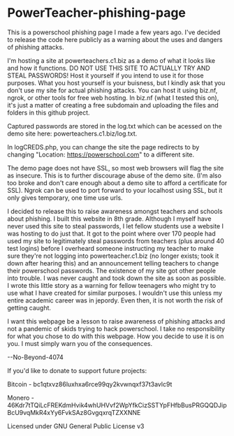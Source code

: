 # PowerTeacher-phishing-page
This is a powerschool phishing page I made a few years ago. I've decided to release the code here publicly as a warning about the uses and dangers of phishing attacks. 

I'm hosting a site at powerteachers.c1.biz as a demo of what it looks like and how it functions. DO NOT USE THIS SITE TO ACTUALLY TRY AND STEAL PASSWORDS! Host it yourself if you intend to use it for those purposes. What you host yourself is your buisness, but I kindly ask that you don't use my site for actual phishing attacks. You can host it using biz.nf, ngrok, or other tools for free web hosting. In biz.nf (what I tested this on), it's just a matter of creating a free subdomain and uploading the files and folders in this github project. 

Captured passwords are stored in the log.txt which can be acessed on the demo site here: powerteachers.c1.biz/log.txt. 

In logCREDS.php, you can change the site the page redirects to by changing "Location: https://powerschool.com" to a different site. 

The demo page does not have SSL, so most web browsers will flag the site as insecure. This is to further discourage abuse of the demo site. (I'm also too broke and don't care enough about a demo site to afford a certificate for SSL). Ngrok can be used to port forward to your localhost using SSL, but it only gives temporary, one time use urls.

I decided to release this to raise awareness amongst teachers and schools about phishing. I built this website in 8th grade. Although I myself have never used this site to steal passwords, I let fellow students use a website I was hosting to do just that. It got to the point where over 170 people had used my site to legitimately steal passwords from teachers (plus around 40 test logins) before I overheard someone instructing my teacher to make sure they're not logging into powerteacher.c1.biz (no longer exists; took it down after hearing this) and an announcement telling teachers to change their powerschool passwords. The existence of my site got other people into trouble. I was never caught and took down the site as soon as possible. I wrote this little story as a warning for fellow teenagers who might try to use what I have created for similar purposes. I wouldn't use this unless my entire academic career was in jepordy. Even then, it is not worth the risk of getting caught. 

I want this webpage be a lesson to raise awareness of phishing attacks and not a pandemic of skids trying to hack powerschool. I take no responsibility for what you chose to do with this webpage. How you decide to use it is on you. I must simply warn you of the consequences.

--No-Beyond-4074

If you'd like to donate to support future projects:

Bitcoin - bc1qtxvz86luxhxa6rce99qy2kvwnqxf37t3avlc9t

Monero - 46Kdr7tTQiLcFREKdmHvik4whUHVvf2WpYfkCizSSTYpFHfbBusPRGQQDJipBcU9vqMkR4xYy6FvkSAz8GvgqxrqTZXXNNE

Licensed under GNU General Public License v3
